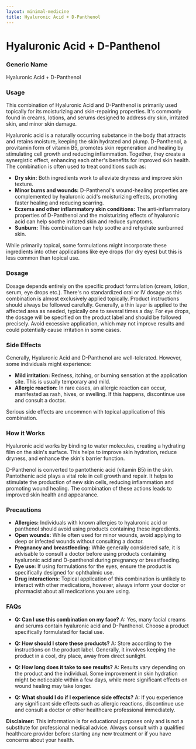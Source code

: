 ```yaml
---
layout: minimal-medicine
title: Hyaluronic Acid + D-Panthenol
---
```


# Hyaluronic Acid + D-Panthenol
### Generic Name
Hyaluronic Acid + D-Panthenol

### Usage

This combination of Hyaluronic Acid and D-Panthenol is primarily used topically for its moisturizing and skin-repairing properties.  It's commonly found in creams, lotions, and serums designed to address dry skin, irritated skin, and minor skin damage.  

Hyaluronic acid is a naturally occurring substance in the body that attracts and retains moisture, keeping the skin hydrated and plump.  D-Panthenol, a provitamin form of vitamin B5, promotes skin regeneration and healing by stimulating cell growth and reducing inflammation. Together, they create a synergistic effect, enhancing each other's benefits for improved skin health.  The combination is often used to treat conditions such as:

* **Dry skin:**  Both ingredients work to alleviate dryness and improve skin texture.
* **Minor burns and wounds:** D-Panthenol's wound-healing properties are complemented by hyaluronic acid's moisturizing effects, promoting faster healing and reducing scarring.
* **Eczema and other inflammatory skin conditions:** The anti-inflammatory properties of D-Panthenol and the moisturizing effects of hyaluronic acid can help soothe irritated skin and reduce symptoms.
* **Sunburn:** This combination can help soothe and rehydrate sunburned skin.


While primarily topical, some formulations might incorporate these ingredients into other applications like eye drops (for dry eyes) but this is less common than topical use.


### Dosage

Dosage depends entirely on the specific product formulation (cream, lotion, serum, eye drops etc.).  There's no standardized oral or IV dosage as this combination is almost exclusively applied topically.  Product instructions should always be followed carefully. Generally, a thin layer is applied to the affected area as needed, typically one to several times a day. For eye drops, the dosage will be specified on the product label and should be followed precisely.  Avoid excessive application, which may not improve results and could potentially cause irritation in some cases.


### Side Effects

Generally, Hyaluronic Acid and D-Panthenol are well-tolerated.  However, some individuals might experience:

* **Mild irritation:** Redness, itching, or burning sensation at the application site. This is usually temporary and mild.
* **Allergic reaction:** In rare cases, an allergic reaction can occur, manifested as rash, hives, or swelling.  If this happens, discontinue use and consult a doctor.

Serious side effects are uncommon with topical application of this combination.  


### How it Works

Hyaluronic acid works by binding to water molecules, creating a hydrating film on the skin's surface.  This helps to improve skin hydration, reduce dryness, and enhance the skin's barrier function.

D-Panthenol is converted to pantothenic acid (vitamin B5) in the skin.  Pantothenic acid plays a vital role in cell growth and repair. It helps to stimulate the production of new skin cells, reducing inflammation and promoting wound healing.  The combination of these actions leads to improved skin health and appearance.

### Precautions

* **Allergies:** Individuals with known allergies to hyaluronic acid or panthenol should avoid using products containing these ingredients.
* **Open wounds:** While often used for minor wounds, avoid applying to deep or infected wounds without consulting a doctor.
* **Pregnancy and breastfeeding:** While generally considered safe, it is advisable to consult a doctor before using products containing hyaluronic acid and D-panthenol during pregnancy or breastfeeding.
* **Eye use:** If using formulations for the eyes, ensure the product is specifically designed for ophthalmic use.
* **Drug interactions:**  Topical application of this combination is unlikely to interact with other medications, however, always inform your doctor or pharmacist about all medications you are using.

### FAQs

* **Q: Can I use this combination on my face?** A: Yes, many facial creams and serums contain hyaluronic acid and D-Panthenol.  Choose a product specifically formulated for facial use.

* **Q: How should I store these products?** A: Store according to the instructions on the product label. Generally, it involves keeping the product in a cool, dry place, away from direct sunlight.

* **Q: How long does it take to see results?** A: Results vary depending on the product and the individual.  Some improvement in skin hydration might be noticeable within a few days, while more significant effects on wound healing may take longer.

* **Q: What should I do if I experience side effects?** A: If you experience any significant side effects such as allergic reactions, discontinue use and consult a doctor or other healthcare professional immediately.


**Disclaimer:** This information is for educational purposes only and is not a substitute for professional medical advice. Always consult with a qualified healthcare provider before starting any new treatment or if you have concerns about your health.
